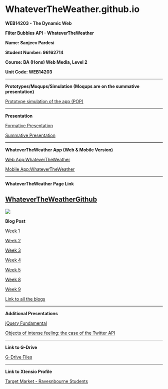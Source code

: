 # WhateverTheWeather.github.io

**WEB14203 - The Dynamic Web**

**Filter Bubbles API - WhateverTheWeather**

**Name: Sanjeev Pardesi**

**Student Number: 96162714**

**Course: BA (Hons) Web Media, Level 2**

**Unit Code: WEB14203**

---
**Prototypes/Moqups/Simulation (Moqups are on the summative presentation)**

[Prototype simulation of the app (POP)](https://popapp.in/w/projects/5655d62c860e360f5cd7c10e/preview/5656070495a9640e618a001d)

---
**Presentation**

[Formative Presentation](https://docs.google.com/presentation/d/1y21ki4UrUoHIueBwOxObGk32Q3kjzK4jyVsgR2iYPns/edit?usp=sharing)


[Summative Presentation](https://docs.google.com/presentation/d/1UmgIyuFFYj3YmJcrtJKITuz0vTeB1eR8UIh6gZfP7Xo/edit?usp=sharing)

---
**WhateverTheWeather App (Web & Mobile Version)**

[Web App:WhateverTheWeather](WhateverTheWeather.github.io) 

[Mobile App:WhateverTheWeather](http://snappy.appypie.com/html5/whatevertheweatherapp) 

---

**WhateverTheWeather Page Link**

[WhateverTheWeatherGithub](https://github.com/WhateverTheWeather/WhateverTheWeather.github.io)
---
![](http://https://drive.google.com/drive/folders/0B8PnuITBKa_-REp2dTA3YldVZ3c)

**Blog Post**

[Week 1](http://www.fourthfloor.me/blogs/spardesi/2015/11/27/1individually-write-about-filter-bubbles-reflect-on-the-concept-and-document-your-thought-process-you-can-post-pictures-of-scribbled-notes-or-jot-down-notes-digitally-it-doesnt-need-to-be-fle/)

[Week 2](http://www.fourthfloor.me/blogs/spardesi/2015/11/27/pair-up-with-another-team-and-give-each-other-feedback-on-your-peer-learning-mini-lessons/)

[Week 3](http://www.fourthfloor.me/blogs/spardesi/2015/11/27/individually-write-about-filter-bubbles-reflect-on-how-the-idea-is-evolving-and-document-your-thought-process-also-write-about-your-coding-experiments/)

[Week 4](http://www.fourthfloor.me/blogs/spardesi/2015/11/27/reflect-on-your-peer-learning-mini-lesson-today/)

[Week 5](http://www.fourthfloor.me/blogs/spardesi/2015/11/27/5individually-reflect-on-the-feedback-you-received-during-the-formative-assessment-as-well-as-your-experience-in-this-unit-so-far/)

[Week 8](http://www.fourthfloor.me/blogs/spardesi/2015/12/03/the-challenges-you-encountered-in-planning-and-executing-your-team-work/)

[Week 9](http://www.fourthfloor.me/blogs/spardesi/2015/12/03/filter-bubbles-from-your-personal-perspective/)

[Link to all the blogs](http://www.fourthfloor.me/blogs/spardesi/category/web14203/)

---

**Additional Presentations**

[jQuery Fundamental](https://docs.google.com/presentation/d/1w0Gd3vmts9ACiqrAs25Q8xICZPmLD7NKtZJKflhWvFc/edit?usp=sharing)

[Objects of intense feeling: the case of the Twitter API](https://docs.google.com/presentation/d/19llZufWFG8ZZcmtTFxO9Bo2GBp62gf_wAKlGt7qsorc/edit?usp=sharing)

---

**Link to G-Drive**

[G-Drive Files](https://drive.google.com/folderview?id=0B-97PsC_crhUZDdGajFsUHd5MTg&usp=sharing)

---
**Link to Xtensio Profile**

[Target Market - Ravesnbourne Students](https://app.xtensio.com/folio/2z3ux4x)






